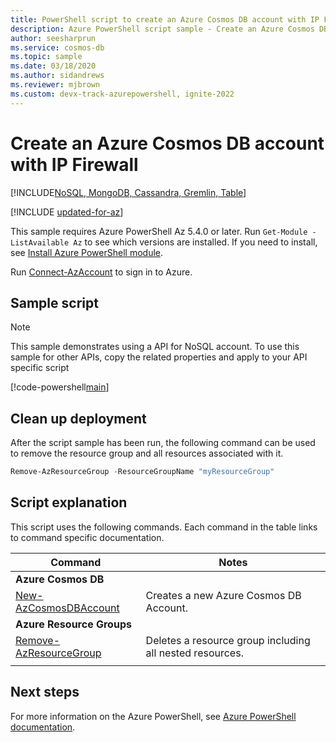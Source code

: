 ```yaml
---
title: PowerShell script to create an Azure Cosmos DB account with IP Firewall
description: Azure PowerShell script sample - Create an Azure Cosmos DB account with IP Firewall
author: seesharprun
ms.service: cosmos-db
ms.topic: sample
ms.date: 03/18/2020
ms.author: sidandrews
ms.reviewer: mjbrown 
ms.custom: devx-track-azurepowershell, ignite-2022
---
```


# Create an Azure Cosmos DB account with IP Firewall
[!INCLUDE[NoSQL, MongoDB, Cassandra, Gremlin, Table](../../../includes/appliesto-nosql-mongodb-cassandra-gremlin-table.md)]

[!INCLUDE [updated-for-az](../../../../../includes/updated-for-az.md)]

This sample requires Azure PowerShell Az 5.4.0 or later. Run `Get-Module -ListAvailable Az` to see which versions are installed.
If you need to install, see [Install Azure PowerShell module](/powershell/azure/install-azure-powershell).

Run [Connect-AzAccount](/powershell/module/az.accounts/connect-azaccount) to sign in to Azure.

## Sample script

> [!NOTE]
> This sample demonstrates using a API for NoSQL account. To use this sample for other APIs, copy the related properties and apply to your API specific script

[!code-powershell[main](../../../../../powershell_scripts/cosmosdb/common/ps-account-firewall-create.ps1 "Create an Azure Cosmos DB account with IP Firewall")]

## Clean up deployment

After the script sample has been run, the following command can be used to remove the resource group and all resources associated with it.

```powershell
Remove-AzResourceGroup -ResourceGroupName "myResourceGroup"
```

## Script explanation

This script uses the following commands. Each command in the table links to command specific documentation.

| Command | Notes |
|---|---|
|**Azure Cosmos DB**| |
| [New-AzCosmosDBAccount](/powershell/module/az.cosmosdb/new-azcosmosdbaccount) | Creates a new Azure Cosmos DB Account. |
|**Azure Resource Groups**| |
| [Remove-AzResourceGroup](/powershell/module/az.resources/remove-azresourcegroup) | Deletes a resource group including all nested resources. |
|||

## Next steps

For more information on the Azure PowerShell, see [Azure PowerShell documentation](/powershell/).
